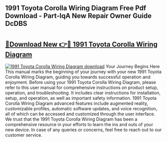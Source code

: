 ## 1991 Toyota Corolla Wiring Diagram Free Pdf Download - Part-IqA New Repair Owner Guide DcDBS

# <h2><a href="http://dfjejrg.blite.top/?on=1991+Toyota+Corolla+Wiring+Diagram">🔗Download New 👉🔴 1991 Toyota Corolla Wiring Diagram</a></h2>

[![1991 Toyota Corolla Wiring Diagram download](https://i.imgur.com/lujVjoI.png)](http://dfjejrg.blite.top/?on=1991+Toyota+Corolla+Wiring+Diagram)
Your Journey Begins Here This manual marks the beginning of your journey with your new 1991 Toyota Corolla Wiring Diagram, guiding you towards successful operation and enjoyment. Before using your 1991 Toyota Corolla Wiring Diagram, please refer to this user manual for comprehensive instructions on product setup, operation, and troubleshooting. It includes clear instructions for installation, setup, and operation, as well as important safety information. 1991 Toyota Corolla Wiring Diagram advanced features include augmented reality, customizable profiles, automatic software updates, and voice recognition, all of which can be accessed and customized through the user interface. We trust that the 1991 Toyota Corolla Wiring Diagram has been a comprehensive resource in your efforts to learn the ins and outs of your new device. In case of any queries or concerns, feel free to reach out to our customer service.
